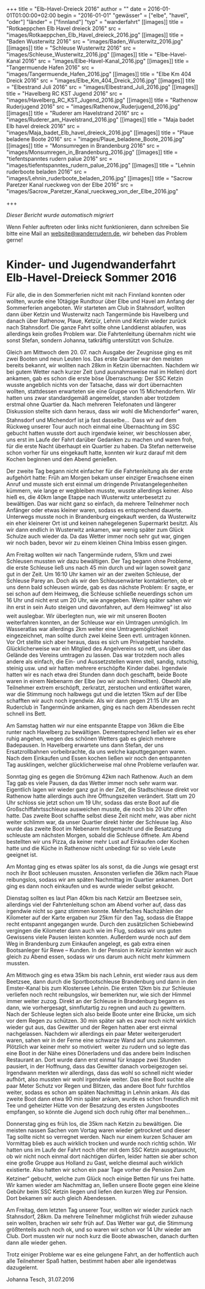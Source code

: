 +++
title = "Elb-Havel-Dreieck 2016"
author = ""
date = 2016-01-01T01:00:00+02:00
begin = "2016-01-01"
"gewässer" = ["elbe", "havel", "oder"]
"länder" = ["finnland"]
"typ" = "wanderfahrt"
[[images]]
title = "Rotkaeppchen Elb Havel dreieck 2016"
src = "images/Rotkaeppchen_Elb_Havel_dreieck_2016.jpg"
[[images]]
title = "Baden Wusterwitz 2016"
src = "images/Baden_Wusterwitz_2016.jpg"
[[images]]
title = "Schleuse Wusterwitz 2016"
src = "images/Schleuse_Wusterwitz_2016.jpg"
[[images]]
title = "Elbe-Havel-Kanal 2016"
src = "images/Elbe-Havel-Kanal_2016.jpg"
[[images]]
title = "Tangermuende Hafen 2016"
src = "images/Tangermuende_Hafen_2016.jpg"
[[images]]
title = "Elbe Km 404 Dreick 2016"
src = "images/Elbe_Km_404_Dreick_2016.jpg"
[[images]]
title = "Elbestrand Juli 2016"
src = "images/Elbestrand_Juli_2016.jpg"
[[images]]
title = "Havelberg RC KST Jugend 2016"
src = "images/Havelberg_RC_KST_Jugend_2016.jpg"
[[images]]
title = "Rathenow Ruderjugend 2016"
src = "images/Rathenow_Ruderjugend_2016.jpg"
[[images]]
title = "Ruderer am Havelstrand 2016"
src = "images/Ruderer_am_Havelstrand_2016.jpg"
[[images]]
title = "Maja badet Elb havel dreieck 2016"
src = "images/Maja_badet_Elb_havel_dreieck_2016.jpg"
[[images]]
title = "Plaue beladene Boote 2016"
src = "images/Plaue_beladene_Boote_2016.jpg"
[[images]]
title = "Monsumregen in Brandenburg 2016"
src = "images/Monsumregen_in_Brandenburg_2016.jpg"
[[images]]
title = "tiefentspanntes rudern palue 2016"
src = "images/tiefentspanntes_rudern_palue_2016.jpg"
[[images]]
title = "Lehnin ruderboote beladen 2016"
src = "images/Lehnin_ruderboote_beladen_2016.jpg"
[[images]]
title = "Sacrow Paretzer Kanal rueckweg von der Elbe 2016"
src = "images/Sacrow_Paretzer_Kanal_rueckweg_von_der_Elbe_2016.jpg"

+++


*Dieser Bericht wurde automatisch migriert*

Wenn Fehler auftreten oder links nicht funktionieren, dann schreiben Sie bitte eine Mail an website@wanderrudern.de, wir beheben das Problem gerne!



# Kinder- und Jugendwanderfahrt Elb-Havel-Dreieck Sommer 2016


Für alle, die in den Sommerferien nicht mit nach Finnland konnten oder wollten, wurde eine 10tägige Rundtour über Elbe und Havel am Anfang der Sommerferien angeboten. Wir starteten am Club in Stahnsdorf, wollten dann über Ketzin und Wusterwitz nach Tangermünde bis Havelberg und danach über Rathenow, Plaue, Ketzür, Lehnin und Ketzin wieder zurück nach Stahnsdorf. Die ganze Fahrt sollte ohne Landdienst ablaufen, was allerdings kein großes Problem war. Die Fahrtenleitung übernahm nicht wie sonst Stefan, sondern Johanna, tatkräftig unterstützt von Schulze.

Gleich am Mittwoch dem 20. 07. nach Ausgabe der Zeugnisse ging es mit zwei Booten und neun Leuten los. Das erste Quartier war den meisten bereits bekannt, wir wollten nach 28km in Ketzin übernachten. Nachdem wir bei gutem Wetter nach kurzer Zeit (und ausnahmsweise mal im Hellen) dort ankamen, gab es schon die erste böse Überraschung: Der SSC Ketzin wusste angeblich nichts von der Tatsache, dass wir dort übernachten wollten, stattdessen erwarteten sie eine Gruppe von 15 Michendorfern. Wir hatten uns zwar standardgemäß angemeldet, standen aber trotzdem erstmal ohne Quartier da. Nach mehreren Telefonaten und längerer Diskussion stellte sich dann heraus, dass wir wohl die Michendorfer“ waren, Stahnsdorf und Michendorf ist ja fast dasselbe…  Dass wir auf dem Rückweg unserer Tour auch noch einmal eine Übernachtung im SSC gebucht hatten wusste dort auch irgendwie keiner, wir beschlossen aber, uns erst im Laufe der Fahrt darüber Gedanken zu machen und waren froh, für die erste Nacht überhaupt ein Quartier zu haben. Da Stefan netterweise schon vorher für uns eingekauft hatte, konnten wir kurz darauf mit dem Kochen beginnen und den Abend genießen.

Der zweite Tag begann nicht einfacher für die Fahrtenleitung als der erste aufgehört hatte: Früh am Morgen bekam unser einziger Erwachsene einen Anruf und musste sich erst einmal um dringende Privatangelegenheiten kümmern, wie lange er wegbleiben musste, wusste allerdings keiner. Also hieß es, die 40km lange Etappe nach Wusterwitz unterbesetzt zu bewältigen. Das war nicht ganz so einfach, da mehrere Teilnehmer noch Anfänger oder etwas kleiner waren, sodass es entsprechend dauerte. Unterwegs musste noch in Brandenburg eingekauft werden, da Wusterwitz ein eher kleinerer Ort ist und keinen nahegelegenen Supermarkt besitzt. Als wir dann endlich in Wusterwitz ankamen, war wenig später zum Glück Schulze auch wieder da. Da das Wetter immer noch sehr gut war, gingen wir noch baden, bevor wir zu einem kleinen China Imbiss essen gingen.

Am Freitag wollten wir nach Tangermünde rudern, 51km und zwei Schleusen mussten wir dazu bewältigen. Der Tag begann ohne Probleme, die erste Schleuse ließ uns nach 45 min durch und wir lagen soweit ganz gut in der Zeit. Um 16:10 Uhr kamen wir an der zweiten Schleuse, der Schleuse Parey an. Doch als wir den Schleusenwärter kontaktierten, ob er uns denn bald schleusen würde, gab es das nächste Problem: Er sagte, er sei schon auf dem Heimweg, die Schleuse schließe neuerdings schon um 16 Uhr und nicht erst um 20 Uhr, wie angegeben. Wenig später sahen wir ihn erst in sein Auto steigen und davonfahren, auf dem Heimweg“ ist also weit auslegbar. Wir überlegten nun, wie wir mit unseren Booten weiterfahren konnten, an der Schleuse war ein Umtragen unmöglich. Im Wasseratlas war allerdings 2km weiter eine Umtragemöglichkeit eingezeichnet, man sollte durch zwei kleine Seen evtl. umtragen können. Vor Ort stellte sich aber heraus, dass es sich um Privatgebiet handelte. Glücklicherweise war ein Mitglied des Angelvereins so nett, uns über das Gelände des Vereins umtragen zu lassen. Das war trotzdem noch alles andere als einfach, die Ein- und Aussetzstellen waren steil, sandig, rutschig, steinig usw. und wir hatten mehrere erschöpfte Kinder dabei. Irgendwie hatten wir es nach etwa drei Stunden dann doch geschafft, beide Boote waren in einem Nebenarm der Elbe (wo wir auch hinwollten). Obwohl alle Teilnehmer extrem erschöpft, zerkratzt, zerstochen und entkräftet waren, war die Stimmung noch halbwegs gut und die letzten 15km auf der Elbe schafften wir auch noch irgendwie. Als wir dann gegen 21:15 Uhr am Ruderclub in Tangermünde ankamen, ging es nach dem Abendessen recht schnell ins Bett.

Am Samstag hatten wir nur eine entspannte Etappe von 36km die Elbe runter nach Havelberg zu bewältigen. Dementsprechend ließen wir es eher ruhig angehen, wegen des schönen Wetters gab es gleich mehrere Badepausen. In Havelberg erwartete uns dann Stefan, der uns Ersatzrollbahnen vorbeibrachte, da uns welche kaputtgegangen waren. Nach dem Einkaufen und Essen kochen ließen wir noch den entspannten Tag ausklingen, welcher glücklicherweise mal ohne Probleme verlaufen war.

Sonntag ging es gegen die Strömung 42km nach Rathenow. Auch an dem Tag gab es viele Pausen, da das Wetter immer noch sehr warm war. Eigentlich lagen wir wieder ganz gut in der Zeit, die Stadtschleuse direkt vor Rathenow hatte allerdings auch ihre Öffnungszeiten verändert. Statt um 20 Uhr schloss sie jetzt schon um 19 Uhr, sodass das erste Boot auf die Großschiffahrtsschleuse ausweichen musste, die noch bis 20 Uhr offen hatte. Das zweite Boot schaffte selbst diese Zeit nicht mehr, was aber nicht weiter schlimm war, da unser Quartier direkt hinter der Schleuse lag. Also wurde das zweite Boot im Nebenarm festgemacht und die Besatzung schleuste am nächsten Morgen, sobald die Schleuse öffnete. Am Abend bestellten wir uns Pizza, da keiner mehr Lust auf Einkaufen oder Kochen hatte und die Küche in Rathenow nicht unbedingt für so viele Leute geeignet ist.

Am Montag ging es etwas später los als sonst, da die Jungs wie gesagt erst noch ihr Boot schleusen mussten. Ansonsten verliefen die 36km nach Plaue reibungslos, sodass wir am späten Nachmittag im Quartier ankamen. Dort ging es dann noch einkaufen und es wurde wieder selbst gekocht.

Dienstag sollten es laut Plan 40km bis nach Ketzür am Beetzsee sein, allerdings viel der Fahrtenleitung schon am Abend vorher auf, dass das irgendwie nicht so ganz stimmen konnte. Mehrfaches Nachzählen der Kilometer auf der Karte ergaben nur 25km für den Tag, sodass die Etappe recht entspannt angegangen wurde. Durch den zusätzlichen Schiebewind vergingen die Kilometer dann auch wie im Flug, sodass wir uns guten Gewissens viele Pausen leisten konnten. Außerdem wurde noch auf dem Weg in Brandenburg zum Einkaufen angelegt, es gab extra einen Bootsanleger für Rewe – Kunden. In der Pension in Ketzür konnten wir auch gleich zu Abend essen, sodass wir uns darum auch nicht mehr kümmern mussten.

Am Mittwoch ging es etwa 35km bis nach Lehnin, erst wieder raus aus dem Beetzsee, dann durch die Sportbootschleuse Brandenburg und dann in den Emster-Kanal bis zum Klostersee Lehnin. Die ersten 12km bis zur Schleuse verliefen noch recht reibungslos, wir bemerkten nur, wie sich der Himmel immer weiter zuzog. Direkt an der Schleuse in Brandenburg begann es dann, wie vorhergesagt, sinnflutartig zu regnen und auch zu gewittern. Nach der Schleuse legten sich also beide Boote unter eine Brücke, um sich vor dem Regen zu schützen. 30 min später sah es zwar noch nicht wirklich wieder gut aus, das Gewitter und der Regen hatten aber erst einmal nachgelassen. Nachdem wir allerdings ein paar Meter weitergerudert waren, sahen wir in der Ferne eine schwarze Wand auf uns zukommen. Plötzlich war keiner mehr so motiviert  weiter zu rudern und so legte das eine Boot in der Nähe eines Dönerladens und das andere beim Indischen Restaurant an. Dort wurde dann erst einmal für knappe zwei Stunden pausiert, in der Hoffnung, dass das Gewitter danach vorbeigezogen sei. Irgendwann merkten wir allerdings, dass das wohl so schnell nicht wieder aufhört, also mussten wir wohl irgendwie weiter. Das eine Boot suchte alle paar Meter Schutz vor Regen und Blitzen, das andere Boot fuhr furchtlos weiter, sodass es schon am späten Nachmittag in Lehnin ankam. Als das zweite Boot dann etwa 90 min später ankam, wurde es schon freundlich mit Tee und geheizter Hütte von der Besatzung des ersten Jungsbootes empfangen, so könnte die Jugend sich doch ruhig öfter mal benehmen…

Donnerstag ging es früh los, die 35km nach Ketzin zu bewältigen. Die meisten nassen Sachen vom Vortag waren wieder getrocknet und dieser Tag sollte nicht so verregnet werden. Nach nur einem kurzen Schauer am Vormittag blieb es auch wirklich trocken und wurde noch richtig schön. Wir hatten uns im Laufe der Fahrt noch öfter mit dem SSC Ketzin ausgetauscht, ob wir nicht noch einmal dort nächtigen dürfen, leider hatten sie aber schon eine große Gruppe aus Holland zu Gast, welche diesmal auch wirklich existierte. Also hatten wir schon ein paar Tage vorher die Pension Zum Ketziner“ gebucht, welche zum Glück noch einige Betten für uns frei hatte. Wir kamen wieder am Nachmittag an, ließen unsere Boote gegen eine kleine Gebühr beim SSC Ketzin liegen und liefen den kurzen Weg zur Pension. Dort bekamen wir auch gleich Abendessen.

Am Freitag, dem letzten Tag unserer Tour, wollten wir wieder zurück nach Stahnsdorf, 28km. Da mehrere Teilnehmer möglichst früh wieder zuhause sein wollten, brachen wir sehr früh auf. Das Wetter war gut, die Stimmung größtenteils auch noch ok, und so waren wir schon vor 14 Uhr wieder am Club. Dort mussten wir nur noch kurz die Boote abwaschen, danach durften dann alle wieder gehen.

Trotz einiger Probleme war es eine gelungene Fahrt, an der hoffentlich auch alle Teilnehmer Spaß hatten, bestimmt haben aber alle irgendetwas dazugelernt.

Johanna Tesch, 31.07.2016